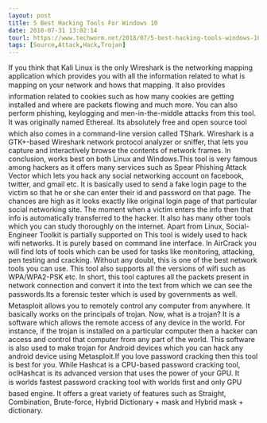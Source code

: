 ```yaml
---
layout: post
title: 5 Best Hacking Tools For Windows 10
date: 2018-07-31 13:02:14
tourl: https://www.techworm.net/2018/07/5-best-hacking-tools-windows-10.html
tags: [Source,Attack,Hack,Trojan]
---
```

If you think that Kali Linux is the only Wireshark is the networking mapping application which provides you with all the information related to what is mapping on your network and hows that mapping. It also provides information related to cookies such as how many cookies are getting installed and where are packets flowing and much more. You can also perform phishing, keylogging and men-in-the-middle attacks from this tool. It was originally named Ethereal. Its absolutely free and open source tool which also comes in a command-line version called TShark. Wireshark is a GTK+-based Wireshark network protocol analyzer or sniffer, that lets you capture and interactively browse the contents of network frames. In conclusion, works best on both Linux and Windows.This tool is very famous among hackers as it offers many services such as Spear Phishing Attack Vector which lets you hack any social networking account on facebook, twitter, and gmail etc. It is basically used to send a fake login page to the victim so that he or she can enter their id and password on that page. The chances are high as it looks exactly like original login page of that particular social networking site. The moment when a victim enters the info then that info is automatically transferred to the hacker. It also has many other tools which you can study thoroughly on the internet. Apart from Linux, Social-Engineer Toolkit is partially supported on This tool is widely used to hack wifi networks. It is purely based on command line interface. In AirCrack you will find lots of tools which can be used for tasks like monitoring, attacking, pen testing and cracking. Without any doubt, this is one of the best network tools you can use. This tool also supports all the versions of wifi such as WPA/WPA2-PSK etc. In short, this tool captures all the packets present in network connection and convert it into the text from which we can see the passwords.Its a forensic tester which is used by governments as well. Metasploit allows you to remotely control any computer from anywhere. It basically works on the principals of trojan. Now, what is a trojan? It is a software which allows the remote access of any device in the world. For instance, if the trojan is installed on a particular computer then a hacker can access and control that computer from any part of the world. This software is also used to make trojan for Android devices which you can hack any android device using Metasploit.If you love password cracking then this tool is best for you. While Hashcat is a CPU-based password cracking tool, oclHashcat is its advanced version that uses the power of your GPU. It is worlds fastest password cracking tool with worlds first and only GPU based engine. It offers a great variety of features such as Straight, Combination, Brute-force, Hybrid Dictionary + mask and Hybrid mask + dictionary.